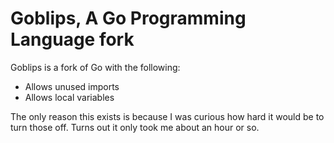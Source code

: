 # Goblips, A Go Programming Language fork

Goblips is a fork of Go with the following:

- Allows unused imports
- Allows local variables

The only reason this exists is because I was curious how hard it would be to turn those off. Turns out it only took me about an hour or so.
